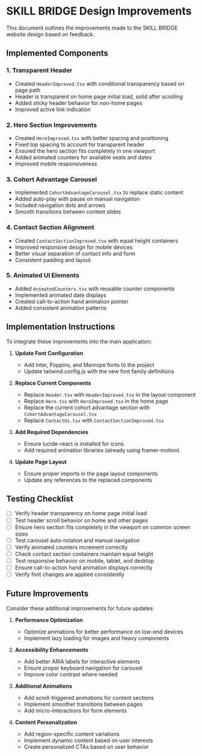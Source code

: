 # SKILL BRIDGE Design Improvements

This document outlines the improvements made to the SKILL BRIDGE website design based on feedback.

## Implemented Components

### 1. Transparent Header
- Created `HeaderImproved.tsx` with conditional transparency based on page path
- Header is transparent on home page initial load, solid after scrolling
- Added sticky header behavior for non-home pages
- Improved active link indication

### 2. Hero Section Improvements
- Created `HeroImproved.tsx` with better spacing and positioning
- Fixed top spacing to account for transparent header
- Ensured the hero section fits completely in one viewport
- Added animated counters for available seats and dates
- Improved mobile responsiveness

### 3. Cohort Advantage Carousel
- Implemented `CohortAdvantageCarousel.tsx` to replace static content
- Added auto-play with pause on manual navigation
- Included navigation dots and arrows
- Smooth transitions between content slides

### 4. Contact Section Alignment
- Created `ContactSectionImproved.tsx` with equal height containers
- Improved responsive design for mobile devices
- Better visual separation of contact info and form
- Consistent padding and layout

### 5. Animated UI Elements
- Added `AnimatedCounters.tsx` with reusable counter components
- Implemented animated date displays
- Created call-to-action hand animation pointer
- Added consistent animation patterns

## Implementation Instructions

To integrate these improvements into the main application:

1. **Update Font Configuration**
   - Add Inter, Poppins, and Manrope fonts to the project
   - Update tailwind.config.js with the new font family definitions

2. **Replace Current Components**
   - Replace `Header.tsx` with `HeaderImproved.tsx` in the layout component
   - Replace `Hero.tsx` with `HeroImproved.tsx` in the home page
   - Replace the current cohort advantage section with `CohortAdvantageCarousel.tsx`
   - Replace `ContactUs.tsx` with `ContactSectionImproved.tsx`

3. **Add Required Dependencies**
   - Ensure lucide-react is installed for icons
   - Add required animation libraries (already using framer-motion)

4. **Update Page Layout**
   - Ensure proper imports in the page layout components
   - Update any references to the replaced components

## Testing Checklist

- [ ] Verify header transparency on home page initial load
- [ ] Test header scroll behavior on home and other pages
- [ ] Ensure hero section fits completely in the viewport on common screen sizes
- [ ] Test carousel auto-rotation and manual navigation
- [ ] Verify animated counters increment correctly
- [ ] Check contact section containers maintain equal height
- [ ] Test responsive behavior on mobile, tablet, and desktop
- [ ] Ensure call-to-action hand animation displays correctly
- [ ] Verify font changes are applied consistently

## Future Improvements

Consider these additional improvements for future updates:

1. **Performance Optimization**
   - Optimize animations for better performance on low-end devices
   - Implement lazy loading for images and heavy components

2. **Accessibility Enhancements**
   - Add better ARIA labels for interactive elements
   - Ensure proper keyboard navigation for carousel
   - Improve color contrast where needed

3. **Additional Animations**
   - Add scroll-triggered animations for content sections
   - Implement smoother transitions between pages
   - Add micro-interactions for form elements

4. **Content Personalization**
   - Add region-specific content variations
   - Implement dynamic content based on user interests
   - Create personalized CTAs based on user behavior
